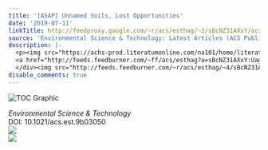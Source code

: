 ```yaml
---
title: '[ASAP] Unnamed Soils, Lost Opportunities'
date: '2019-07-11'
linkTitle: http://feedproxy.google.com/~r/acs/esthag/~3/sBcNZ31AXxY/acs.est.9b03050
source: 'Environmental Science & Technology: Latest Articles (ACS Publications)'
description: |-
  <p><img src="https://achs-prod.literatumonline.com/na101/home/literatum/publisher/achs/journals/content/esthag/0/esthag.ahead-of-print/acs.est.9b03050/20190711/images/medium/es-2019-03050n_0005.gif" alt="TOC Graphic"/></p><div><cite>Environmental Science & Technology</cite></div><div>DOI: 10.1021/acs.est.9b03050</div><div class="feedflare">
  <a href="http://feeds.feedburner.com/~ff/acs/esthag?a=sBcNZ31AXxY:UagMQEFBdBM:yIl2AUoC8zA"><img src="http://feeds.feedburner.com/~ff/acs/esthag?d=yIl2AUoC8zA" border="0"></img></a>
  </div><img src="http://feeds.feedburner.com/~r/acs/esthag/~4/sBcNZ31AXxY" ...
disable_comments: true
---
```

<p><img src="https://achs-prod.literatumonline.com/na101/home/literatum/publisher/achs/journals/content/esthag/0/esthag.ahead-of-print/acs.est.9b03050/20190711/images/medium/es-2019-03050n_0005.gif" alt="TOC Graphic"/></p><div><cite>Environmental Science & Technology</cite></div><div>DOI: 10.1021/acs.est.9b03050</div><div class="feedflare">
<a href="http://feeds.feedburner.com/~ff/acs/esthag?a=sBcNZ31AXxY:UagMQEFBdBM:yIl2AUoC8zA"><img src="http://feeds.feedburner.com/~ff/acs/esthag?d=yIl2AUoC8zA" border="0"></img></a>
</div><img src="http://feeds.feedburner.com/~r/acs/esthag/~4/sBcNZ31AXxY" ...